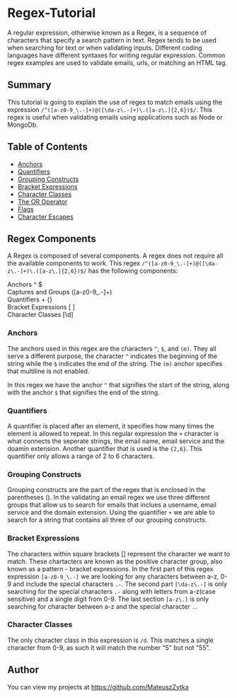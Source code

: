 # Regex-Tutorial

A regular expression, otherwise known as a Regex, is a sequence of characters that specify a search pattern in text. Regex tends to be used when searching for text or when validating inputs. Different coding languages have different syntaxes for writing regular expression. Common regex examples are used to validate emails, urls, or matching an HTML tag. 

## Summary

This tutorial is going to explain the use of regex to match emails using the expression `/^([a-z0-9_\.-]+)@([\da-z\.-]+)\.([a-z\.]{2,6})$/`. This regex is useful when validating emails using applications such as Node or MongoDb. 

## Table of Contents

- [Anchors](#anchors)
- [Quantifiers](#quantifiers)
- [Grouping Constructs](#grouping-constructs)
- [Bracket Expressions](#bracket-expressions)
- [Character Classes](#character-classes)
- [The OR Operator](#the-or-operator)
- [Flags](#flags)
- [Character Escapes](#character-escapes)

## Regex Components

A Regex is composed of several components. A regex does not require all the available components to work. This regex `/^([a-z0-9_\.-]+)@([\da-z\.-]+)\.([a-z\.]{2,6})$/` has the following components: 

Anchors ^ $  
Captures and Groups ([a-z0-9_\.-]+)  
Quantifiers + {}  
Bracket Expressions [ ]  
Character Classes [\d]  

### Anchors

The anchors used in this regex are the characters `^`, `$`, and `(m)`. They all serve a different purpose, the character `^` indicates the beginning of the string while the `$` indicates the end of the string. The `(m)` anchor specifies that multiline is not enabled. 

In this regex we have the anchor `^` that signifies the start of the string, along with the anchor `$` that signifies the end of the string. 

### Quantifiers

A quantifier is placed after an element, it specifies how many times the element is allowed to repeat. In this regular expression the `+` character is what connects the seperate strings, the email name, email service and the doamin extension. Another quantifier that is used is the `{2,6}`. This quantifier only allows a range of 2 to 6 characters. 

### Grouping Constructs

Grouping constructs are the part of the regex that is enclosed in the parentheses (). In the validating an email regex we use three different groups that allow us to search for emails that inclues a username, email service and the domain extension. Using the quantifier `+` we are able to search for a string that contains all three of our grouping constructs. 

### Bracket Expressions

The characters within square brackets [] represent the character we want to match. These chartacters are known as the positive character group, also known as a pattern - bracket expressions. In the first part of this regex expression `[a-z0-9_\.-]` we are looking for any characters between a-z, 0-9 and include the special characters `.-`. The second part `[\da-z\.-]` is only searching for the special characters `.-` along with letters from a-z(case sensitive) and a single digit from 0-9. The last section `[a-z\.]` is only searching for character between a-z and the special character `.`.

### Character Classes

The only character class in this expression is `/d`. This matches a single character from 0-9, as such it will match the number "5" but not "55".


## Author

You can view my projects at https://github.com/MateuszZytka 
